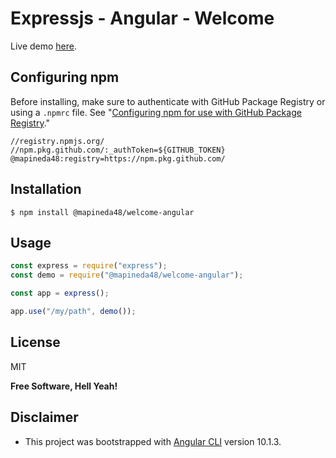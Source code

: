 # Expressjs - Angular - Welcome

Live demo [here](https://apinedavegamiguel.herokuapp.com/demos/welcome-angular/).

## Configuring npm

Before installing, make sure to authenticate with GitHub Package Registry or using a `.npmrc` file. See "[Configuring npm for use with GitHub Package Registry](https://help.github.com/en/articles/configuring-npm-for-use-with-github-package-registry#authenticating-to-github-package-registry)."

```
//registry.npmjs.org/
//npm.pkg.github.com/:_authToken=${GITHUB_TOKEN}
@mapineda48:registry=https://npm.pkg.github.com/
```

## Installation

`$ npm install @mapineda48/welcome-angular`

## Usage

```js
const express = require("express");
const demo = require("@mapineda48/welcome-angular");

const app = express();

app.use("/my/path", demo());
```

## License

MIT

**Free Software, Hell Yeah!**

## Disclaimer

- This project was bootstrapped with [Angular CLI](https://github.com/angular/angular-cli) version 10.1.3.
